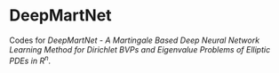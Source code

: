 # DeepMartNet
Codes for *DeepMartNet - A Martingale Based Deep Neural Network Learning Method for Dirichlet BVPs and Eigenvalue Problems of Elliptic PDEs in $R^n$*.
